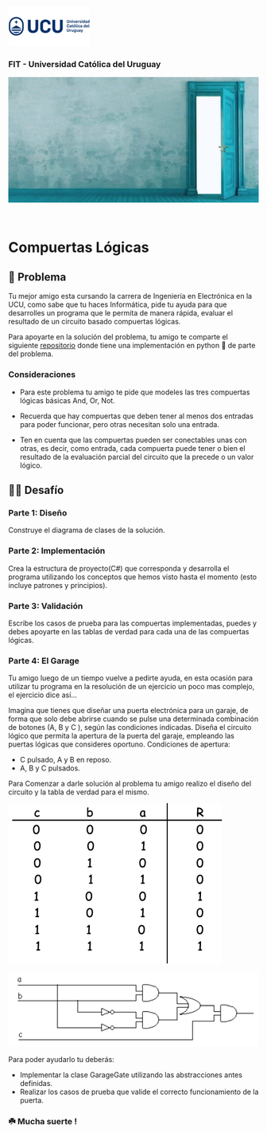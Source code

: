 ![UCU](https://github.com/ucudal/PII_Conceptos_De_POO/raw/master/Assets/logo-ucu.png)

### FIT - Universidad Católica del Uruguay

![Banner](./Assets/banner.jpeg)

<br>

# Compuertas Lógicas

## 🤯 Problema 

Tu mejor amigo esta cursando la carrera de Ingeniería en Electrónica en la UCU, como sabe que tu haces Informática, pide tu ayuda para que desarrolles un programa que le permita de manera rápida, evaluar el resultado de un circuito basado compuertas lógicas. 

Para apoyarte en la solución del problema, tu amigo te comparte el siguiente [repositorio](https://github.com/ucudal/PII_PythonToCSharp_Compuertas) donde tiene una implementación en python 🐍 de parte del problema.

### Consideraciones

* Para este problema tu amigo te pide que modeles las tres compuertas lógicas básicas And, Or, Not.

* Recuerda que hay compuertas que deben tener al menos dos entradas para poder funcionar, pero otras necesitan solo una entrada.

* Ten en cuenta que las compuertas pueden ser conectables unas con otras, es decir, como entrada, cada compuerta puede tener o bien el resultado de la evaluación parcial del circuito que la precede o un valor lógico. 


## 🏋️‍♀️ Desafío

### Parte 1: Diseño
Construye el diagrama de clases de la solución.

### Parte 2: Implementación
Crea la estructura de proyecto(C#) que corresponda y desarrolla el programa utilizando los conceptos que hemos visto hasta el momento (esto incluye patrones y principios).

### Parte 3: Validación
Escribe los casos de prueba para las compuertas implementadas, puedes y debes apoyarte en las tablas de verdad para cada una de las compuertas lógicas.

### Parte 4: El Garage 
Tu amigo luego de un tiempo vuelve a pedirte ayuda, en esta ocasión para utilizar tu programa en la resolución de un ejercicio un poco mas complejo, el ejercicio dice así...

Imagina que tienes que diseñar una puerta electrónica para un garaje, de forma que solo debe abrirse cuando se pulse una determinada combinación de botones (A, B y C ), según las condiciones indicadas. Diseña el circuito lógico que permita la apertura de la puerta del garaje, empleando las puertas lógicas que consideres oportuno.
Condiciones de apertura: 
* C pulsado, A y B en reposo.
* A, B y C pulsados.

Para Comenzar a darle solución al problema tu amigo realizo el diseño del circuito y la tabla de verdad para el mismo.

![Tabla de Verdad](./Assets/tablaDeVerdad.png)

![Tabla de Verdad](./Assets/circuit.png)

Para poder ayudarlo tu deberás:

* Implementar la clase GarageGate utilizando las abstracciones antes definidas.
* Realizar los casos de prueba que valide el correcto funcionamiento de la puerta.

### ☘️ Mucha suerte !





